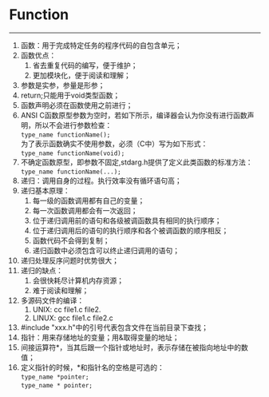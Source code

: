 # Function
---
1. 函数：用于完成特定任务的程序代码的自包含单元；
2. 函数优点：
    1. 省去重复代码的编写，便于维护；
    2. 更加模块化，便于阅读和理解；
3. 参数是实参，参量是形参；
4. return;只能用于void类型函数；
5. 函数声明必须在函数使用之前进行；
6. ANSI C函数原型参数为空时，若如下所示，编译器会认为你没有进行函数声明，所以不会进行参数检查：  
    <code>type_name functionName();</code>  
为了表示函数确实不使用参数，必须（C中）写为如下形式：  
    <code>type_name functionName(void);</code>
7. 不确定函数原型，即参数不固定,stdarg.h提供了定义此类函数的标准方法：  
    <code>type_name functionName(...);</code>
8. 递归：调用自身的过程。执行效率没有循环语句高；
9. 递归基本原理：
    1. 每一级的函数调用都有自己的变量；
    2. 每一次函数调用都会有一次返回；
    3. 位于递归调用前的语句和各级被调函数具有相同的执行顺序；
    4. 位于递归调用后的语句的执行顺序和各个被调函数的顺序相反；
    5. 函数代码不会得到复制；
    6. 递归函数中必须包含可以终止递归调用的语句；
10. 递归处理反序问题时优势很大；
11. 递归的缺点：
    1. 会很快耗尽计算机内存资源；
    2. 难于阅读和理解；
12. 多源码文件的编译：
    1. UNIX: cc file1.c file2.
    2. LINUX: gcc file1.c file2.c
13. #include "xxx.h"中的引号代表包含文件在当前目录下查找；
14. 指针：用来存储地址的变量；用&取得变量的地址；
15.  间接运算符*，当其后跟一个指针或地址时，表示存储在被指向地址中的数值；
16. 定义指针的时候，*和指针名的空格是可选的：  
    ``type_name *pointer;``  
    ``type_name * pointer;``
